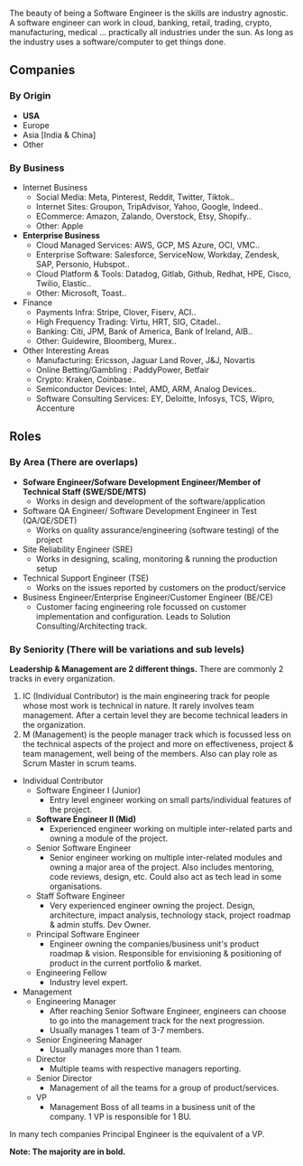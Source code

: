 
The beauty of being a Software Engineer is the skills are industry agnostic. A software engineer can work in cloud, banking, retail, trading, crypto, manufacturing, medical ... practically all industries under the sun. As long as the industry uses a software/computer to get things done.

## Companies

### By Origin
* **USA**
* Europe
* Asia [India & China]
* Other

### By Business
* Internet Business
    * Social Media: Meta, Pinterest, Reddit, Twitter, Tiktok..
    * Internet Sites: Groupon, TripAdvisor, Yahoo, Google, Indeed..
    * ECommerce: Amazon, Zalando, Overstock, Etsy, Shopify..
    * Other: Apple
* **Enterprise Business**
    * Cloud Managed Services: AWS, GCP, MS Azure, OCI, VMC..
    * Enterprise Software: Salesforce, ServiceNow, Workday, Zendesk, SAP, Personio, Hubspot..
    * Cloud Platform & Tools: Datadog, Gitlab, Github, Redhat, HPE, Cisco, Twilio, Elastic..
    * Other: Microsoft, Toast..
* Finance
    * Payments Infra: Stripe, Clover, Fiserv, ACI..
    * High Frequency Trading: Virtu, HRT, SIG, Citadel..
    * Banking: Citi, JPM, Bank of America, Bank of Ireland, AIB..
    * Other: Guidewire, Bloomberg, Murex..
* Other Interesting Areas
    * Manufacturing: Ericsson, Jaguar Land Rover, J&J, Novartis
    * Online Betting/Gambling : PaddyPower, Betfair
    * Crypto: Kraken, Coinbase..
    * Semiconductor Devices: Intel, AMD, ARM, Analog Devices..
    * Software Consulting Services: EY, Deloitte, Infosys, TCS, Wipro, Accenture

## Roles

### By Area (There are overlaps)
* **Sofware Engineer/Sofware Development Engineer/Member of Technical Staff (SWE/SDE/MTS)**
    * Works in design and development of the software/application
* Software QA Engineer/ Software Development Engineer in Test (QA/QE/SDET)
    * Works on quality assurance/engineering (software testing) of the project
* Site Reliability Engineer (SRE)
    * Works in designing, scaling, monitoring & running the production setup
* Technical Support Engineer (TSE)
    * Works on the issues reported by customers on the product/service
* Business Engineer/Enterprise Engineer/Customer Engineer (BE/CE)
    * Customer facing engineering role focussed on customer implementation and configuration. Leads to Solution Consulting/Architecting track.

### By Seniority (There will be variations and sub levels)

**Leadership & Management are 2 different things.** There are commonly 2 tracks in every organization. 
1. IC (Individual Contributor) is the main engineering track for people whose most work is technical in nature. It rarely involves team management. After a certain level they are become technical leaders in the organization.
2. M (Management) is the people manager track which is focussed less on the technical aspects of the project and more on effectiveness, project & team management, well being of the members. Also can play role as Scrum Master in scrum teams.

* Individual Contributor
    * Software Engineer I  (Junior)
        * Entry level engineer working on small parts/individual features of the project. 
    * **Software Engineer II (Mid)**
        * Experienced engineer working on multiple inter-related parts and owning a module of the project.
    * Senior Software Engineer
        * Senior engineer working on multiple inter-related modules and owning a major area of the project. Also includes mentoring, code reviews, design, etc. Could also act as tech lead in some organisations.
    * Staff Software Engineer
        * Very experienced engineer owning the project. Design, architecture, impact analysis, technology stack, project roadmap & admin stuffs. Dev Owner.
    * Principal Software Engineer
        * Engineer owning the companies/business unit's product roadmap & vision. Responsible for envisioning & positioning of product in the current portfolio & market.  
    * Engineering Fellow
        * Industry level expert.
* Management
    * Engineering Manager
        * After reaching Senior Software Engineer, engineers can choose to go into the management track for the next progression.
        * Usually manages 1 team of 3-7 members.
    * Senior Engineering Manager
        * Usually manages more than 1 team.
    * Director
        * Multiple teams with respective managers reporting.
    * Senior Director
        * Management of all the teams for a group of product/services.
    * VP
        * Management Boss of all teams in a business unit of the company. 1 VP is responsible for 1 BU.

In many tech companies Principal Engineer is the equivalent of a VP.


**Note: The majority are in bold.**